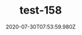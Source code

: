 ---
title: test-158
date: 2020-07-30T07:53:59.980Z
banner_subcontent: asdfsf
category: Case studies
focus: Support for leaders, colleagues and staff
role: Line manager/supervisor
organisation_size: Small (10-49 employees)
industry: Healthcare
content: Lorem ipsum dolor sit amet, consectetur adipiscing elit, sed do eiusmod tempor incididunt ut labore et dolore magna aliqua. Ut enim ad minim veniam, quis nostrud exercitation ullamco laboris nisi ut aliquip ex ea commodo consequat. Duis aute irure dolor in reprehenderit in voluptate velit esse cillum dolore eu fugiat nulla pariatur. Excepteur sint occaecat cupidatat non proident, sunt in culpa qui officia deserunt mollit anim id est laborum.
---